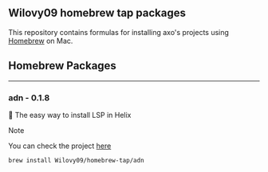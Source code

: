 ## Wilovy09 homebrew tap packages

This repository contains formulas for installing axo's projects using [Homebrew](https://brew.sh) on Mac.
## Homebrew Packages

---
### adn - 0.1.8
🧬 The easy way to install LSP in Helix
> [!NOTE]
> You can check the project [here](https://github.com/Wilovy09/ADN)
```bash
brew install Wilovy09/homebrew-tap/adn
```

